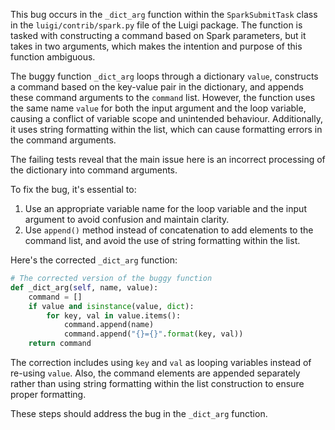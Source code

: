 This bug occurs in the `_dict_arg` function within the `SparkSubmitTask` class in the `luigi/contrib/spark.py` file of the Luigi package. The function is tasked with constructing a command based on Spark parameters, but it takes in two arguments, which makes the intention and purpose of this function ambiguous.

The buggy function `_dict_arg` loops through a dictionary `value`, constructs a command based on the key-value pair in the dictionary, and appends these command arguments to the `command` list. However, the function uses the same name `value` for both the input argument and the loop variable, causing a conflict of variable scope and unintended behaviour. Additionally, it uses string formatting within the list, which can cause formatting errors in the command arguments.

The failing tests reveal that the main issue here is an incorrect processing of the dictionary into command arguments.

To fix the bug, it's essential to:
1. Use an appropriate variable name for the loop variable and the input argument to avoid confusion and maintain clarity.
2. Use `append()` method instead of concatenation to add elements to the command list, and avoid the use of string formatting within the list.

Here's the corrected `_dict_arg` function:

```python
# The corrected version of the buggy function
def _dict_arg(self, name, value):
    command = []
    if value and isinstance(value, dict):
        for key, val in value.items():
            command.append(name)
            command.append("{}={}".format(key, val))
    return command
```

The correction includes using `key` and `val` as looping variables instead of re-using `value`. Also, the command elements are appended separately rather than using string formatting within the list construction to ensure proper formatting.

These steps should address the bug in the `_dict_arg` function.